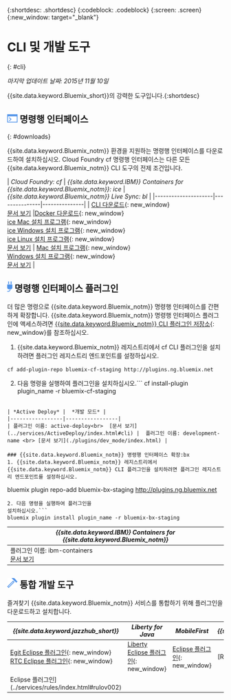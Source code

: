 {:shortdesc: .shortdesc}
{:codeblock: .codeblock}
{:screen: .screen}
{:new_window: target="_blank"}

# CLI 및 개발 도구
{: #cli}

*마지막 업데이트 날짜: 2015년 11월 10일*

{{site.data.keyword.Bluemix_short}}의 강력한 도구입니다.{:shortdesc}

## ![명령행 인터페이스](./images/CLI.png) 명령행 인터페이스
{: #downloads}

{{site.data.keyword.Bluemix_notm}} 환경을 지원하는 명령행 인터페이스를 다운로드하여 설치하십시오. Cloud Foundry cf 명령행 인터페이스는 다른 모든 {{site.data.keyword.Bluemix_notm}} CLI 도구의 전제 조건입니다. 


| *Cloud Foundry: cf* |	*{{site.data.keyword.IBM}} Containers for {{site.data.keyword.Bluemix_notm}}: ice* | *{{site.data.keyword.Bluemix_notm}} Live Sync:
bl* |
|---------------------|---------------|---------------|
| [CLI 다운로드](https://github.com/cloudfoundry/cli/releases){: new_window}  <br> [문서 보기](./reference/cfcommands/index.html) |[Docker 다운로드](https://docs.docker.com/installation/){: new_window} <br> [ice Mac 설치 프로그램](ftp://public.dhe.ibm.com/cloud/bluemix/cli/Bluemix_ice.pkg){: new_window} <br> [ice Windows 설치 프로그램](ftp://public.dhe.ibm.com/cloud/bluemix/cli/Bluemix_ice.exe){: new_window} <br> [ice Linux 설치 프로그램](ftp://public.dhe.ibm.com/cloud/bluemix/cli/Bluemix_ice.tar.gz){: new_window} <br> [문서 보기](../containers/container_cli_ice_ov.html) | [Mac 설치 프로그램](ftp://public.dhe.ibm.com/cloud/bluemix/cli/Bluemix_bl.pkg){: new_window} <br> [Windows 설치 프로그램](ftp://public.dhe.ibm.com/cloud/bluemix/cli/Bluemix_bl.exe){: new_window} <br> [문서 보기](./reference/bl/index.html) |


## ![명령행 인터페이스 플러그인](./images/CLI_Plugin.png) 명령행 인터페이스 플러그인

더 많은 명령으로 {{site.data.keyword.Bluemix_notm}} 명령행 인터페이스를 간편하게 확장합니다. {{site.data.keyword.Bluemix_notm}} 명령행 인터페이스 플러그인에 액세스하려면 [{{site.data.keyword.Bluemix_notm}} CLI 플러그인 저장소](http://plugins.{DomainName}/){: new_window}를 참조하십시오.

1. {{site.data.keyword.Bluemix_notm}} 레지스트리에서 cf CLI 플러그인을 설치하려면 플러그인 레지스트리 엔드포인트를 설정하십시오.
```
cf add-plugin-repo bluemix-cf-staging http://plugins.ng.bluemix.net
```
2. 다음 명령을 실행하여 플러그인을
설치하십시오.```
cf install-plugin plugin_name -r bluemix-cf-staging
```

| *Active Deploy* |  *개발 모드* | 
|-----------------|-----------------|
| 플러그인 이름: active-deploy<br>  [문서 보기](../services/ActiveDeploy/index.html#cli) |  플러그인 이름: development-name <br> [문서 보기](./plugins/dev_mode/index.html) | 

### {{site.data.keyword.Bluemix_notm}} 명령행 인터페이스 확장:bx
1. {{site.data.keyword.Bluemix_notm}} 레지스트리에서 {{site.data.keyword.Bluemix_notm}} CLI 플러그인을 설치하려면 플러그인 레지스트리 엔드포인트를 설정하십시오.
```
bluemix plugin repo-add bluemix-bx-staging http://plugins.ng.bluemix.net
```
2. 다음 명령을 실행하여 플러그인을
설치하십시오.```
bluemix plugin install plugin_name -r bluemix-bx-staging
```

| *{{site.data.keyword.IBM}} Containers for {{site.data.keyword.Bluemix_notm}}* |
|-----|
| 플러그인 이름: ibm-containers<br> [문서 보기](https://www.{DomainName}/docs/containers/container_cli_cfic.html#container_cli_cfic) |

## ![통합 개발 도구](./images/Integrated_Dev_Tools.png) 통합 개발 도구


즐겨찾기 {{site.data.keyword.Bluemix_notm}} 서비스를 통합하기 위해 플러그인을 다운로드하고 설치합니다.

| *{{site.data.keyword.jazzhub_short}}* | *Liberty for Java* | *MobileFirst* | *{{site.data.keyword.rules_short}}* |
|-------------|----------|----------|----------|
| [Egit Eclipse 플러그인](https://hub.jazz.net/docs/reference/gitclient/#eclipse_using_egit){: new_window} <br> [RTC Eclipse 플러그인](https://hub.jazz.net/docs/reference/gitclient/#eclipse_using_rtc){: new_window} | [Liberty Eclipse 플러그인](https://developer.ibm.com/wasdev/downloads/liberty-profile-using-eclipse/){: new_window} | [Eclipse 플러그인](https://marketplace.eclipse.org/content/ibm-mobilefirst-platform-studio){: new_window} | [Rules Designer
Eclipse 플러그인](../services/rules/index.html#rulov002) |
